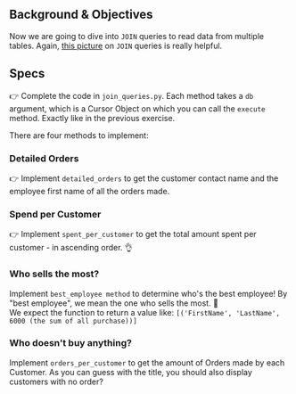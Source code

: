## Background & Objectives

Now we are going to dive into `JOIN` queries to read data from multiple tables. Again, [this picture](http://stackoverflow.com/questions/17946221/sql-join-and-different-types-of-joins) on `JOIN` queries is really helpful.

## Specs

👉 Complete the code in `join_queries.py`. Each method takes a `db` argument, which is a Cursor Object on which you can call the `execute` method. Exactly like in the previous exercise.

There are four methods to implement:

### Detailed Orders

👉 Implement `detailed_orders` to get the customer contact name and the employee first name of all the orders made.

### Spend per Customer

👉 Implement `spent_per_customer` to get the total amount spent per customer - in ascending order. 👌

### Who sells the most?

Implement `best_employee method` to determine who's the best employee! By "best employee", we mean the one who sells the most. 👑<br>
We expect the function to return a value like: `[('FirstName', 'LastName', 6000 (the sum of all purchase))]`

### Who doesn't buy anything?
Implement `orders_per_customer` to get the amount of Orders made by each Customer. As you can guess with the title, you should also display customers with no order?
